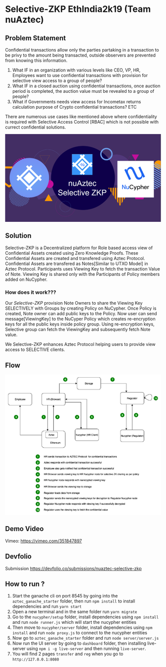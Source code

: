 

# Selective-ZKP EthIndia2k19 (Team nuAztec)

## Problem Statement        
Confidential transactions allow only the parties partaking in a transaction to be privy to the amount being transacted, outside observers are prevented from knowing this information.

1. What IF in an organization with various levels like CEO, VP, HR, Employees want to use confidential transactions with provision for selective view access to a group of people?
2. What IF in a closed auction using confidential transactions, once auction period is completed, the auction value must be revealed to a group of people?
3. What if Governments needs view access for Incometax returns calculation purpose of Crypto confidential transactions? ETC

There are numerous use cases like mentioned above where confidentiality is required with Selective Access Control [RBAC] which is not possible with currect confidential solutions.

<p align="center">
  <img src="nuAztec.png">
</p>

## Solution
Selective-ZKP is a Decentralized platform for Role based access view of Confidential Assets created using Zero Knowledge Proofs. These Confidential Assets are created and transfered using Aztec Protocol. Confidential Assets are transfered as Notes[Similar to UTXO Model] in Aztec Protocol. Participants uses Viewing Key to fetch the transaction Value of Note. Viewing Key is shared only with the Participants of Policy members added on NuCypher.

### How does it work???
Our <i>Selective-ZKP</i> provision Note Owners to share the Viewing Key SELECTIVELY with Groups by creating Policy on NuCypher. Once Policy is created, Note owner can add public keys to the Policy. Now user can send message[ViewingKey] to the NuCyper Policy which creates re-encryption keys for all the public keys inside policy group. Using re-encryption keys, Selective group can fetch the ViewingKey and subsequently fetch Note value.

We Selective-ZKP enhances Aztec Protocol helping users to provide view access to SELECTIVE clients.



## Flow
![Flow](Flow.png)


## Demo Video 
Vimeo: https://vimeo.com/351847897

## Devfolio
Submission https://devfolio.co/submissions/nuaztec-selective-zkp

## How to run ?

1. Start the ganache cli on port 8545 by going into the `aztec_ganache_starter` folder, then run `npm install` to install dependencies and run `yarn start`
2. Open a new terminal and in the same folder run `yarn migrate`
3. Go to the `nucypher/setup` folder, install dependencies using `npm install` and run `node runner.js` which will start the nucypher entities
4. Then move to `nucypher/server` folder, install dependencies using `npm install` and run `node proxy.js` to connect to the nucypher entities
5. Now go to `aztec_ganache_starter` folder and run `node server/server.js`
6. Now run the UI server by going to `dashboard` folder, then installing live-server using `npm i -g live-server` and then running `live-server`.
7. You will find 2 pages `transfer` and `reg` when you go to `http://127.0.0.1:8080`
